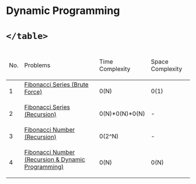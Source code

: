 <html>
    <h1>Dynamic Programming<h1>
    <table>
        <thead>
            <td>
                <p>No.</p>
            </td>
            <td>
                <p>Problems</p>
            </td>
            <td>
                <p>Time Complexity</p>
            </td>
            <td>
                <p>Space Complexity</p>
            </td>
        </thead>
        <tbody>
            <tr>
                <td>
                    <p>1</p>
                </td>
                <td>
                    <a href = "#">Fibonacci Series (Brute Force)</p>
                </td>
                <td>
                    <p>0(N)</p>
                </td>
                <td>
                    <p>0(1)</p>
                </td>
            </tr>
            <tr>
                <td>
                    <p>2</p>
                </td>
                <td>
                    <a href = "#">Fibonacci Series (Recursion)</p>
                </td>
                <td>
                    <p>0(N)*0(N)*0(N)</p>
                </td>
                <td>
                    <p>-</p>
                </td>
            </tr>
            <tr>
                <td>
                    <p>3</p>
                </td>
                <td>
                    <a href = "#">Fibonacci Number (Recursion)</p>
                </td>
                <td>
                    <p>0(2^N)</p>
                </td>
                <td>
                    <p>-</p>
                </td>
            </tr>
            <tr>
                <td>
                    <p>4</p>
                </td>
                <td>
                    <a href = "#">Fibonacci Number (Recursion & Dynamic Programming)</p>
                </td>
                <td>
                    <p>0(N)</p>
                </td>
                <td>
                    <p>0(N)</p>
                </td>
            </tr>
        </tbody>
        
    </table>
<html>
